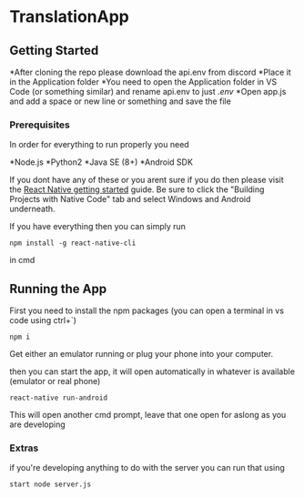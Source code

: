 # TranslationApp


## Getting Started

*After cloning the repo please download the api.env from discord
*Place it in the Application folder
*You need to open the Application folder in VS Code (or something similar) and rename api.env to just *.env*
*Open app.js and add a space or new line or something and save the file

### Prerequisites

In order for everything to run properly you need

*Node.js
*Python2
*Java SE (8+)
*Android SDK

If you dont have any of these or you arent sure if you do then please visit the [React Native getting started](https://facebook.github.io/react-native/docs/getting-started.html) guide. Be sure to click the "Building Projects with Native Code" tab and select Windows and Android underneath.

If you have everything then you can simply run
```
npm install -g react-native-cli
```
in cmd

## Running the App

First you need to install the npm packages
(you can open a terminal in vs code using ctrl+`)

```
npm i
```

Get either an emulator running or plug your phone into your computer.

then you can start the app, it will open automatically in whatever is available (emulator or real phone)

```
react-native run-android
```

This will open another cmd prompt, leave that one open for aslong as you are developing

### Extras

if you're developing anything to do with the server you can run that using

```
start node server.js
```
